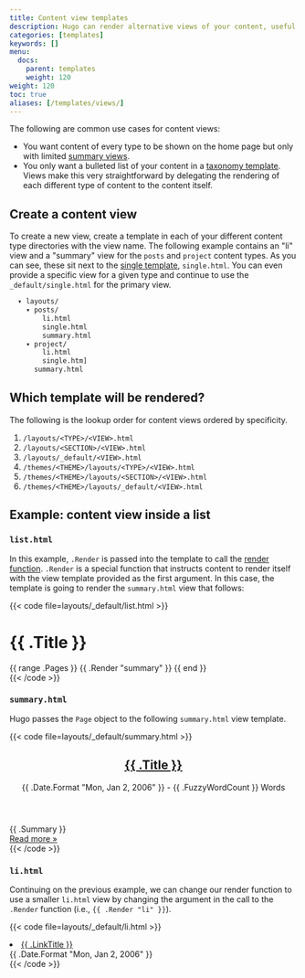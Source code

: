 ```yaml
---
title: Content view templates
description: Hugo can render alternative views of your content, useful in list and summary views.
categories: [templates]
keywords: []
menu:
  docs:
    parent: templates
    weight: 120
weight: 120
toc: true
aliases: [/templates/views/]
---
```


The following are common use cases for content views:

* You want content of every type to be shown on the home page but only with limited [summary views][summaries].
* You only want a bulleted list of your content in a [taxonomy template]. Views make this very straightforward by delegating the rendering of each different type of content to the content itself.

## Create a content view

To create a new view, create a template in each of your different content type directories with the view name. The following example contains an "li" view and a "summary" view for the `posts` and `project` content types. As you can see, these sit next to the [single template], `single.html`. You can even provide a specific view for a given type and continue to use the `_default/single.html` for the primary view.

```txt
  ▾ layouts/
    ▾ posts/
        li.html
        single.html
        summary.html
    ▾ project/
        li.html
        single.htm]
      summary.html
```

## Which template will be rendered?

The following is the lookup order for content views ordered by specificity.

1. `/layouts/<TYPE>/<VIEW>.html`
1. `/layouts/<SECTION>/<VIEW>.html`
1. `/layouts/_default/<VIEW>.html`
1. `/themes/<THEME>/layouts/<TYPE>/<VIEW>.html`
1. `/themes/<THEME>/layouts/<SECTION>/<VIEW>.html`
1. `/themes/<THEME>/layouts/_default/<VIEW>.html`

## Example: content view inside a list

### `list.html`

In this example, `.Render` is passed into the template to call the [render function][render]. `.Render` is a special function that instructs content to render itself with the view template provided as the first argument. In this case, the template is going to render the `summary.html` view that follows:

{{< code file=layouts/_default/list.html >}}
<main id="main">
  <div>
    <h1 id="title">{{ .Title }}</h1>
    {{ range .Pages }}
      {{ .Render "summary" }}
    {{ end }}
  </div>
</main>
{{< /code >}}

### `summary.html`

Hugo passes the `Page` object to the following `summary.html` view template.

{{< code file=layouts/_default/summary.html >}}
<article class="post">
  <header>
    <h2><a href="{{ .RelPermalink }}">{{ .Title }}</a></h2>
    <div class="post-meta">{{ .Date.Format "Mon, Jan 2, 2006" }} - {{ .FuzzyWordCount }} Words </div>
  </header>
  {{ .Summary }}
  <footer>
  <a href='{{ .RelPermalink }}'>Read&nbsp;more&nbsp;&raquo;</a>
  </footer>
</article>
{{< /code >}}

### `li.html`

Continuing on the previous example, we can change our render function to use a smaller `li.html` view by changing the argument in the call to the `.Render` function (i.e., `{{ .Render "li" }}`).

{{< code file=layouts/_default/li.html >}}
<li>
  <a href="{{ .RelPermalink }}">{{ .LinkTitle }}</a>
  <div class="meta">{{ .Date.Format "Mon, Jan 2, 2006" }}</div>
</li>
{{< /code >}}

[render]: /methods/page/render/
[single template]: /templates/types/#single
[summaries]: /content-management/summaries/
[taxonomy template]: /templates/types/#taxonomy
